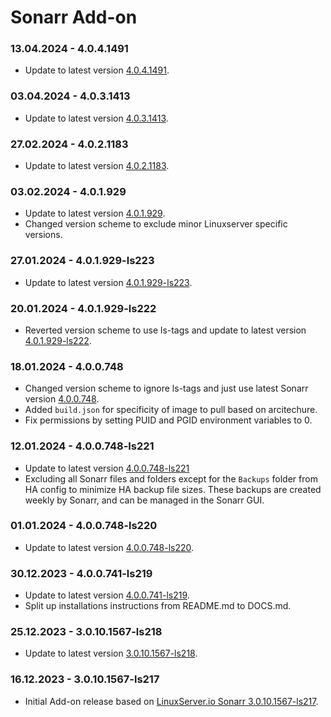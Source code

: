 # Sonarr Add-on

### 13.04.2024 - 4.0.4.1491 
  - Update to latest version [4.0.4.1491](https://github.com/linuxserver/docker-sonarr/releases/tag/4.0.4.1491-ls235).

### 03.04.2024 - 4.0.3.1413 
  - Update to latest version [4.0.3.1413](https://github.com/linuxserver/docker-sonarr/releases/tag/4.0.3.1413-ls233).

### 27.02.2024 - 4.0.2.1183 
  - Update to latest version [4.0.2.1183](https://github.com/linuxserver/docker-sonarr/releases/tag/4.0.2.1183-ls229).

### 03.02.2024 - 4.0.1.929 
  - Update to latest version [4.0.1.929](https://github.com/linuxserver/docker-sonarr/releases/tag/4.0.1.929-ls224).
  - Changed version scheme to exclude minor Linuxserver specific versions.

### 27.01.2024 - 4.0.1.929-ls223 
  - Update to latest version [4.0.1.929-ls223](https://github.com/linuxserver/docker-sonarr/releases/tag/4.0.1.929-ls223).

### 20.01.2024 - 4.0.1.929-ls222
  - Reverted version scheme to use ls-tags and update to latest version [4.0.1.929-ls222](https://github.com/linuxserver/docker-sonarr/releases).

### 18.01.2024 - 4.0.0.748
  - Changed version scheme to ignore ls-tags and just use latest Sonarr version [4.0.0.748](https://github.com/linuxserver/docker-sonarr/releases).
  - Added `build.json` for specificity of image to pull based on arcitechure.
  - Fix permissions by setting PUID and PGID environment variables to 0.

### 12.01.2024 - 4.0.0.748-ls221
  - Update to latest version [4.0.0.748-ls221](https://github.com/linuxserver/.docker-sonarr/releases/tag/4.0.0.748-ls221)
  - Excluding all Sonarr files and folders except for the `Backups` folder from HA config to minimize HA backup file sizes. These backups are created weekly by Sonarr, and can be managed in the Sonarr GUI.

### 01.01.2024 - 4.0.0.748-ls220
  - Update to latest version [4.0.0.748-ls220](https://github.com/linuxserver/docker-sonarr/releases/tag/4.0.0.748-ls220).

### 30.12.2023 - 4.0.0.741-ls219
  - Update to latest version [4.0.0.741-ls219](https://github.com/linuxserver/docker-sonarr/releases/tag/4.0.0.741-ls219).
  - Split up installations instructions from README.md to DOCS.md.

### 25.12.2023 - 3.0.10.1567-ls218
  - Update to latest version [3.0.10.1567-ls218](https://github.com/linuxserver/docker-sonarr/releases/tag/3.0.10.1567-ls218).

### 16.12.2023 - 3.0.10.1567-ls217
  - Initial Add-on release based on [LinuxServer.io Sonarr 3.0.10.1567-ls217](https://github.com/linuxserver/docker-sonarr/releases/tag/3.0.10.1567-ls217).
